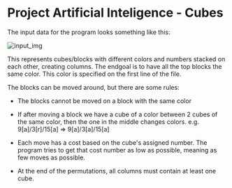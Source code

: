 # Project Artificial Inteligence - Cubes

The input data for the program looks something like this:

![input_img](https://github.com/Miha2002/Project_AI_Cubes/assets/81815165/9226e45f-178a-41c7-963a-9419a68def7a)

This represents cubes/blocks with different colors and numbers stacked on each other, creating columns. The endgoal is to have all the top blocks the same color.
This color is specified on the first line of the file.

The blocks can be moved around, but there are some rules:
- The blocks cannot be moved on a block with the same color
- If after moving a block we have a cube of a color between 2 cubes of the same color, then the one in the middle changes colors.
e.g. 9[a]/3[r]/15[a]   =>   9[a]/3[a]/15[a]

- Each move has a cost based on the cube's assigned number. The program tries to get that cost number as low as possible, meaning as few moves as possible.
- At the end of the permutations, all columns must contain at least one cube.
